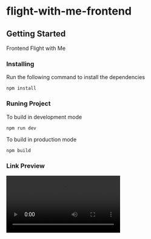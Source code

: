 # flight-with-me-frontend

## Getting Started

Frontend Flight with Me

### Installing

Run the following command to install the dependencies

```
npm install
```

### Runing Project

To build in development mode

```
npm run dev
```

To build in production mode

```
npm build
```

### Link Preview

![Preview](public/flight-with-me-preview.mkv)
